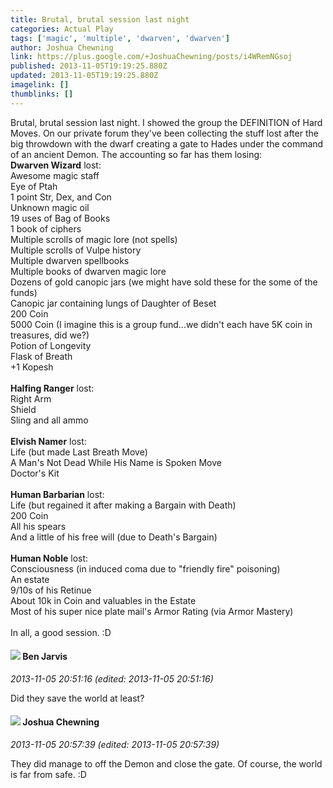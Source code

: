 ```yaml
---
title: Brutal, brutal session last night
categories: Actual Play
tags: ['magic', 'multiple', 'dwarven', 'dwarven']
author: Joshua Chewning
link: https://plus.google.com/+JoshuaChewning/posts/i4WRemNGsoj
published: 2013-11-05T19:19:25.880Z
updated: 2013-11-05T19:19:25.880Z
imagelink: []
thumblinks: []
---
```


Brutal, brutal session last night. I showed the group the DEFINITION of Hard Moves. On our private forum they&#39;ve been collecting the stuff lost after the big throwdown with the dwarf creating a gate to Hades under the command of an ancient Demon. The accounting so far has them losing:<br /><b>Dwarven Wizard</b> lost:<br />Awesome magic staff<br />Eye of Ptah<br />1 point Str, Dex, and Con<br />Unknown magic oil<br />19 uses of Bag of Books<br />1 book of ciphers<br />Multiple scrolls of magic lore (not spells)<br />Multiple scrolls of Vulpe history<br />Multiple dwarven spellbooks<br />Multiple books of dwarven magic lore<br />Dozens of gold canopic jars (we might have sold these for the some of the funds)<br />Canopic jar containing lungs of Daughter of Beset<br />200 Coin<br />5000 Coin (I imagine this is a group fund...we didn&#39;t each have 5K coin in treasures, did we?)<br />Potion of Longevity<br />Flask of Breath<br />+1 Kopesh<br /><br /><b>Halfing Ranger</b> lost:<br />Right Arm<br />Shield<br />Sling and all ammo<br /><br /><b>Elvish Namer</b> lost:<br />Life (but made Last Breath Move)<br />A Man&#39;s Not Dead While His Name is Spoken Move<br />Doctor&#39;s Kit<br /><br /><b>Human Barbarian</b> lost:<br />Life (but regained it after making a Bargain with Death)<br />200 Coin<br />All his spears<br />And a little of his free will (due to Death&#39;s Bargain)<br /><br /><b>Human Noble</b> lost:<br />Consciousness (in induced coma due to &quot;friendly fire&quot; poisoning)<br />An estate<br />9/10s of his Retinue<br />About 10k in Coin and valuables in the Estate<br />Most of his super nice plate mail&#39;s Armor Rating (via Armor Mastery)<br /><br />In all, a good session. :D
<div id='comment z123g1xbxnmps5jrp04cfbjbvznqgvngtlg0k'>
  <h4><img src='{{site.baseurl}}//images/avatars/105095951838305103055_photo.jpg'> Ben Jarvis</h4>
      <p><cite>2013-11-05 20:51:16 (edited: 2013-11-05 20:51:16)</cite></p>
        <p>Did they save the world at least?</p>
</div>
        

<div id='comment z123g1xbxnmps5jrp04cfbjbvznqgvngtlg0k'>
  <h4><img src='{{site.baseurl}}//images/avatars/109700226769725851643_photo.jpg'> Joshua Chewning</h4>
      <p><cite>2013-11-05 20:57:39 (edited: 2013-11-05 20:57:39)</cite></p>
        <p>They did manage to off the Demon and close the gate. Of course, the world is far from safe. :D</p>
</div>
        